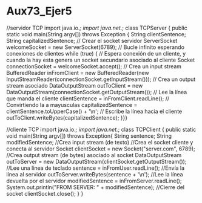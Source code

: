 # Aux73_Ejer5

//servidor TCP
import java.io.*;
import java.net.*;
class TCPServer { public static void main(String argv[]) throws Exception {
String clientSentence;
String capitalizedSentence;
// Crear el socket servidor 
ServerSocket welcomeSocket = new ServerSocket(6789);
// Bucle infinito esperando conexiones de clientes
while (true) {
// Espera conexión de un cliente, y cuando la hay esta genera un socket secundario asociado al cliente
Socket connectionSocket = welcomeSocket.accept();
// Crea un input stream 
BufferedReader inFromClient = new BufferedReader(new InputStreamReader(connectionSocket.getInputStream()));
// Crea un output stream asociado 
DataOutputStream outToClient = new DataOutputStream(connectionSocket.getOutputStream());
// Lee la línea que manda el cliente
clientSentence = inFromClient.readLine();
// Convirtiendo la a mayusculas
capitalizedSentence = clientSentence.toUpperCase() + '\n';
// Escribe la línea hacia el cliente
outToClient.writeBytes(capitalizedSentence);
}}}

//cliente TCP
import java.io.*;
import java.net.*;
class TCPClient {
public static void main(String argv[]) throws Exception{
String sentence;
String modifiedSentence;
//Crea input stream (de texto) 
//Crea el socket cliente y conecta al servidor
    Socket clientSocket = new Socket("server.com", 6789);
    //Crea output stream (de bytes) asociado al socket
    DataOutputStream outToServer = new DataOutputStream(clientSocket.getOutputStream());
    //Lee una línea de teclado
    sentence = inFromUser.readLine();
    //Envía la línea al servidor
    outToServer.writeBytes(sentence + '\n');
    //Lee la línea devuelta por el servidor
    modifiedSentence = inFromServer.readLine();
    System.out.println("FROM SERVER: " + modifiedSentence);
    //Cierre del socket
    clientSocket.close();
    }
}
